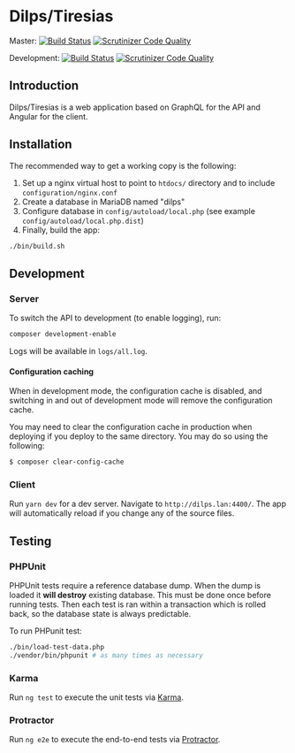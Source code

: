 # Dilps/Tiresias

Master: [![Build Status](https://travis-ci.com/unil-lettres/dilps.svg?branch=master)](https://travis-ci.com/unil-lettres/dilps) [![Scrutinizer Code Quality](https://scrutinizer-ci.com/g/unil-lettres/dilps/badges/quality-score.png?b=master)](https://scrutinizer-ci.com/g/unil-lettres/dilps/?branch=master)

Development: [![Build Status](https://travis-ci.com/unil-lettres/dilps.svg?branch=develop)](https://travis-ci.com/unil-lettres/dilps) [![Scrutinizer Code Quality](https://scrutinizer-ci.com/g/unil-lettres/dilps/badges/quality-score.png?b=master)](https://scrutinizer-ci.com/g/unil-lettres/dilps/?branch=develop)

## Introduction

Dilps/Tiresias is a web application based on GraphQL for the API and Angular for the client.


## Installation

The recommended way to get a working copy is the following:

1. Set up a nginx virtual host to point to `htdocs/` directory and to include `configuration/nginx.conf`
2. Create a database in MariaDB named "dilps"
3. Configure database in `config/autoload/local.php` (see example ``config/autoload/local.php.dist``)
4. Finally, build the app:
```sh
./bin/build.sh
```

## Development

### Server

To switch the API to development (to enable logging), run:

```sh
composer development-enable
```

Logs will be available in ``logs/all.log``.

#### Configuration caching

When in development mode, the configuration cache is
disabled, and switching in and out of development mode will remove the
configuration cache.

You may need to clear the configuration cache in production when deploying if
you deploy to the same directory. You may do so using the following:

```sh
$ composer clear-config-cache
```

### Client

Run `yarn dev` for a dev server. Navigate to `http://dilps.lan:4400/`. The app will
automatically reload if you change any of the source files.

## Testing

### PHPUnit

PHPUnit tests require a reference database dump. When the dump is loaded it **will destroy**
existing database. This must be done once before running tests. Then each test is ran
within a transaction which is rolled back, so the database state is always predictable.

To run PHPunit test:

```sh
./bin/load-test-data.php
./vendor/bin/phpunit # as many times as necessary
```

### Karma

Run `ng test` to execute the unit tests via [Karma](https://karma-runner.github.io).

### Protractor

Run `ng e2e` to execute the end-to-end tests via [Protractor](http://www.protractortest.org/).
